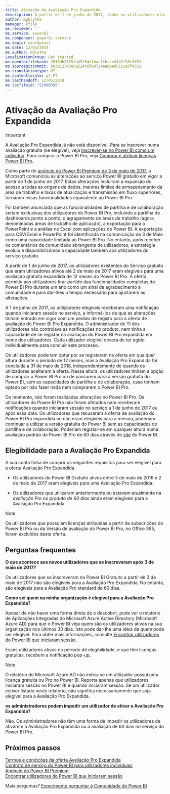 ```yaml
---
title: Ativação da Avaliação Pro Expandida
description: A partir de 1 de junho de 2017, todos os utilizadores elegíveis poderão optar ativamente pela Avaliação Pro Expandida do serviço Power BI.
author: mgblythe
manager: kfile
ms.reviewer: ''
ms.service: powerbi
ms.component: powerbi-service
ms.topic: conceptual
ms.date: 12/03/2018
ms.author: mblythe
LocalizationGroup: Get started
ms.openlocfilehash: 2616db7825fd45254df4ac1fbcced1b2f58c8351
ms.sourcegitcommit: b03912343a5a214c6bb972aaa6aa051c2a5f4332
ms.translationtype: HT
ms.contentlocale: pt-PT
ms.lasthandoff: 12/05/2018
ms.locfileid: "52900595"
---
```

# <a name="extended-pro-trial-activation"></a>Ativação da Avaliação Pro Expandida

> [!IMPORTANT]
> A Avaliação Pro Expandida já não está disponível. Para se inscrever numa avaliação gratuita (se elegível), veja [Inscrever-se no Power BI como um indivíduo](service-self-service-signup-for-power-bi.md). Para comprar o Power BI Pro, veja [Comprar e atribuir licenças Power BI Pro](service-admin-purchasing-power-bi-pro.md).

Como parte do [anúncio do Power BI Premium de 3 de maio de 2017](https://powerbi.microsoft.com/blog/microsoft-accelerates-modern-bi-adoption-with-power-bi-premium/), a Microsoft comunicou as alterações ao serviço Power BI gratuito em vigor a partir de 1 de junho de 2017. Estas alterações incluíram a expansão do acesso a todas as origens de dados, maiores limites de armazenamento da área de trabalho e taxas de atualização e transmissão em fluxo superiores, tornando essas funcionalidades equivalente ao Power BI Pro.

Foi também anunciada que as funcionalidades de partilha e de colaboração seriam exclusivas dos utilizadores do Power BI Pro, incluindo a partilha de dashboards ponto a ponto, o agrupamento de áreas de trabalho (agora denominadas áreas de trabalho de aplicação), a exportação para o PowerPoint e a análise no Excel com aplicações do Power BI. A exportação para CSV/Excel e PowerPoint foi identificada na comunicação de 3 de Maio como uma capacidade limitada ao Power BI Pro. No entanto, após receber os comentários da comunidade abrangente de utilizadores, a estratégia evoluiu e disponibilizámos a capacidade também aos utilizadores do serviço gratuito.

A partir de 1 de junho de 2017, os utilizadores existentes do Serviço gratuito que eram utilizadores ativos até 2 de maio de 2017 eram elegíveis para uma avaliação gratuita expandida de 12 meses do Power BI Pro. A oferta permitiu aos utilizadores tirar partido das funcionalidades completas do Power BI Pro durante um ano como um sinal de agradecimento à comunidade e para dar-lhes o tempo necessário para ajustarem as alterações.

A 1 de junho de 2017, os utilizadores elegíveis receberam uma notificação quando iniciaram sessão no serviço, a informá-los de que as alterações tinham entrado em vigor com um pedido de registo para a oferta de avaliação do Power BI Pro Expandida. O administrador de TI dos utilizadores não controlava as notificações no produto, nem tinha a capacidade de se registar na avaliação do Power BI Pro expandida em nome dos utilizadores. Cada utilizador elegível deverá de ter agido individualmente para concluir este processo.

Os utilizadores poderiam optar por se registarem na oferta em qualquer altura durante o período de 12 meses, mas a Avaliação Pro Expandida foi concluída a 31 de maio de 2018, independentemente de quando os utilizadores aceitaram a oferta. Nessa altura, os utilizadores tinham a opção de comprar o Power BI Pro ou de passarem para a versão gratuita do Power BI, sem as capacidades de partilha e de colaboração, caso tenham optado por não fazer nada nem comprarem o Power BI Pro.

De momento, não foram realizadas alterações no Power BI Pro. Os utilizadores do Power BI Pro não foram afetados nem receberam notificações quando iniciaram sessão no serviço a 1 de junho de 2017 ou após essa data. Os utilizadores que recusaram a oferta de avaliação do Power BI Pro expandida ou não eram elegíveis para a mesma, poderiam continuar a utilizar a versão gratuita do Power BI sem as capacidades de partilha e de colaboração. Poderiam registar-se em qualquer altura numa avaliação padrão do Power BI Pro de 60 dias através do [site](https://powerbi.microsoft.com/get-started/) do Power BI.

## <a name="eligibility-for-extended-pro-trial"></a>Elegibilidade para a Avaliação Pro Expandida

A sua conta tinha de cumprir os seguintes requisitos para ser elegível para a oferta Avaliação Pro Expandida.

* Os utilizadores do Power BI Gratuito ativos entre 3 de maio de 2016 e 2 de maio de 2017 eram elegíveis para uma Avaliação Pro Expandida.

* Os utilizadores que utilizaram anteriormente ou estavam atualmente na *avaliação Pro no produto de 60 dias* ainda eram elegíveis para a Avaliação Pro Expandida.

> [!NOTE]
> Os utilizadores que possuíam licenças atribuídas a partir de subscrições do Power BI Pro ou da Versão de avaliação do Power BI Pro, no Office 365, foram excluídos desta oferta.

## <a name="frequently-asked-questions"></a>Perguntas frequentes

**O que acontece aos novos utilizadores que se inscreveram após 3 de maio de 2017?**

Os utilizadores que se inscreveram no Power BI Gratuito a partir de 3 de maio de 2017 não são elegíveis para a Avaliação Pro Expandida. No entanto, são elegíveis para a Avaliação Pro standard de 60 dias.

**Como sei quem na minha organização é elegível para a Avaliação Pro Expandida?**

Apesar de não haver uma forma direta de o descobrir, pode ver o relatório de Aplicações Integradas do Microsoft Azure Active Directory (Microsoft Azure AD) para que o Power BI veja quem são os utilizadores ativos na sua organização nos últimos 30 dias. Isto pode dar-lhe uma ideia de quem pode ser elegível. Para obter mais informações, consulte [Encontrar utilizadores do Power BI que iniciaram sessão](service-admin-access-usage.md).

Esses utilizadores ativos no período de elegibilidade, e que têm licenças gratuitas, recebem a notificação pop-up.

> [!NOTE]
> O relatório do Microsoft Azure AD não indica se um utilizador possui uma licença gratuita ou Pro no Power BI. Reporta apenas que utilizadores iniciaram sessão no Power BI e quando iniciaram sessão. Se um utilizador estiver listado neste relatório, não significa necessariamente que seja elegível para a Avaliação Pro Expandida.

**os administradores podem impedir um utilizador de ativar a Avaliação Pro Expandida?**

Não. Os administradores não têm uma forma de impedir os utilizadores de ativarem a Avaliação Pro Expandida ou a avaliação de 60 dias no serviço do Power BI Pro.

## <a name="next-steps"></a>Próximos passos

[Termos e condições da oferta Avaliação Pro Expandida](https://aka.ms/power-bi-trial)  
[Contrato de serviço do Power BI para utilizadores individuais](https://powerbi.microsoft.com/terms-of-service/)  
[Anúncio do Power BI Premium](https://aka.ms/pbipremium-announcement)  
[Encontrar utilizadores do Power BI que iniciaram sessão](service-admin-access-usage.md)

Mais perguntas? [Experimente perguntar à Comunidade do Power BI](https://community.powerbi.com/)